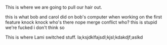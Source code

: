This is where we are going to pull our hair out. 


this is what bob and carol did on bob's computer when working on the first feature
  knock knock
  who's there
nope
  merge conflict who?
  this is stupid we're fucked
i don't think so 



This is where Lami switched stuff.
la;ksjdklfajsdl;kjsl;kdakdjf;aslkd